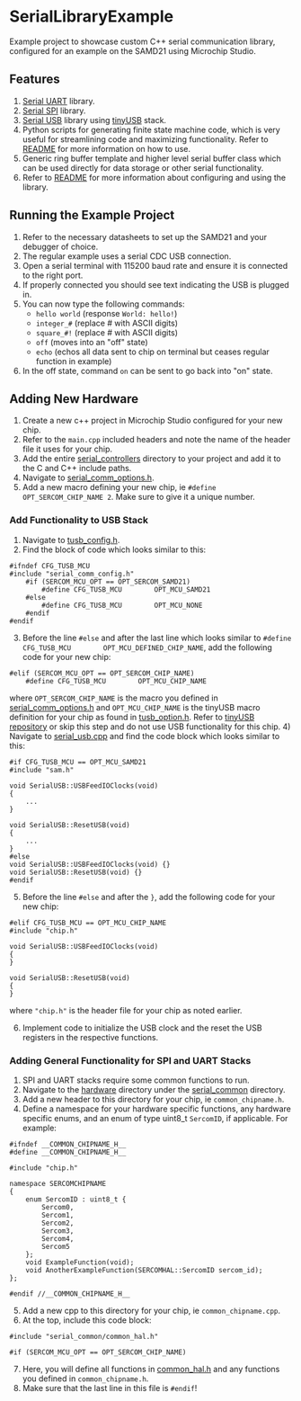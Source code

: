 # SerialLibraryExample
Example project to showcase custom C++ serial communication library, configured for an example on the SAMD21 using Microchip Studio. 

## Features
1) [Serial UART](/SerialLibraryExample/serial_controllers/serial_uart) library.
2) [Serial SPI](/SerialLibraryExample/serial_controllers/serial_spi) library.
3) [Serial USB](/SerialLibraryExample/serial_controllers/serial_usb) library using [tinyUSB](https://github.com/hathach/tinyusb/tree/master/src) stack. 
4) Python scripts for generating finite state machine code, which is very useful for streamlining code and maximizing functionality. Refer to [README](/state_machine_generator/README.txt) for more information on how to use.
5) Generic ring buffer template and higher level serial buffer class which can be used directly for data storage or other serial functionality. 
6) Refer to [README](/SerialLibraryExample/serial_controllers/README.txt) for more information about configuring and using the library.

## Running the Example Project
1) Refer to the necessary datasheets to set up the SAMD21 and your debugger of choice. 
2) The regular example uses a serial CDC USB connection.
3) Open a serial terminal with 115200 baud rate and ensure it is connected to the right port.
4) If properly connected you should see text indicating the USB is plugged in.
5) You can now type the following commands:
   - `hello world`  (response `World: hello!`)
   - `integer_#`    (replace # with ASCII digits)
   - `square_#!`    (replace # with ASCII digits)
   - `off`          (moves into an "off" state)
   - `echo`         (echos all data sent to chip on terminal but ceases regular function in example)
6) In the off state, command `on` can be sent to go back into "on" state.

## Adding New Hardware
1) Create a new c++ project in Microchip Studio configured for your new chip.
2) Refer to the `main.cpp` included headers and note the name of the header file it uses for your chip. 
3) Add the entire [serial_controllers](/SerialLibraryExample/serial_controllers) directory to your project and add it to the C and C++ include paths. 
3) Navigate to [serial_comm_options.h](/SerialLibraryExample/serial_controllers/serial_comm_options.h).
2) Add a new macro defining your new chip, ie `#define OPT_SERCOM_CHIP_NAME	2`. Make sure to give it a unique number.

### Add Functionality to USB Stack
1) Navigate to [tusb_config.h](/SerialLibraryExample/serial_controllers/tusb_config.h).
2) Find the block of code which looks similar to this:
```
#ifndef CFG_TUSB_MCU
#include "serial_comm_config.h"
	#if (SERCOM_MCU_OPT == OPT_SERCOM_SAMD21)
		#define CFG_TUSB_MCU		OPT_MCU_SAMD21
	#else
		#define CFG_TUSB_MCU		OPT_MCU_NONE
	#endif	
#endif
```
3) Before the line `#else` and after the last line which looks similar to `#define CFG_TUSB_MCU        OPT_MCU_DEFINED_CHIP_NAME`, add the following code for your new chip:
```
#elif (SERCOM_MCU_OPT == OPT_SERCOM_CHIP_NAME)
	#define CFG_TUSB_MCU        OPT_MCU_CHIP_NAME
```
where `OPT_SERCOM_CHIP_NAME` is the macro you defined in [serial_comm_options.h](/SerialLibraryExample/serial_controllers/serial_comm_options.h) and `OPT_MCU_CHIP_NAME` is the tinyUSB macro definition for your chip as found in [tusb_option.h](/SerialLibraryExample/serial_controllers/tusb_option.h). Refer to [tinyUSB repository](https://github.com/hathach/tinyusb/tree/master/src) or skip this step and do not use USB functionality for this chip.
4) Navigate to [serial_usb.cpp](/SerialLibraryExample/serial_controllers/serial_usb/serial_usb.cpp) and find the code block which looks similar to this:
```
#if CFG_TUSB_MCU == OPT_MCU_SAMD21
#include "sam.h"

void SerialUSB::USBFeedIOClocks(void)
{
	...
}

void SerialUSB::ResetUSB(void)
{
	...
}
#else
void SerialUSB::USBFeedIOClocks(void) {}
void SerialUSB::ResetUSB(void) {}
#endif
```
5) Before the line `#else` and after the `}`, add the following code for your new chip:
```
#elif CFG_TUSB_MCU == OPT_MCU_CHIP_NAME
#include "chip.h"

void SerialUSB::USBFeedIOClocks(void)
{
}

void SerialUSB::ResetUSB(void)
{
}
```
where `"chip.h"` is the header file for your chip as noted earlier.

6) Implement code to initialize the USB clock and the reset the USB registers in the respective functions.

### Adding General Functionality for SPI and UART Stacks
1) SPI and UART stacks require some common functions to run. 
2) Navigate to the [hardware](/SerialLibraryExample/serial_controllers/serial_common/hardware) directory under the [serial_common](/SerialLibraryExample/serial_controllers/serial_common) directory.
3) Add a new header to this directory for your chip, ie `common_chipname.h`.
4) Define a namespace for your hardware specific functions, any hardware specific enums, and an enum of type uint8_t `SercomID`, if applicable. For example:
```
#ifndef __COMMON_CHIPNAME_H__
#define __COMMON_CHIPNAME_H__

#include "chip.h"

namespace SERCOMCHIPNAME
{
	enum SercomID : uint8_t {
		Sercom0,
		Sercom1,
		Sercom2,
		Sercom3,
		Sercom4,
		Sercom5
	};
	void ExampleFunction(void);
	void AnotherExampleFunction(SERCOMHAL::SercomID sercom_id);
}; 

#endif //__COMMON_CHIPNAME_H__
```
5) Add a new cpp to this directory for your chip, ie `common_chipname.cpp`.
6) At the top, include this code block:
```
#include "serial_common/common_hal.h"

#if (SERCOM_MCU_OPT == OPT_SERCOM_CHIP_NAME)
```
7) Here, you will define all functions in [common_hal.h](/SerialLibraryExample/serial_controllers/serial_common/common_hal.h) and any functions you defined in `common_chipname.h`.
8) Make sure that the last line in this file is `#endif`!
